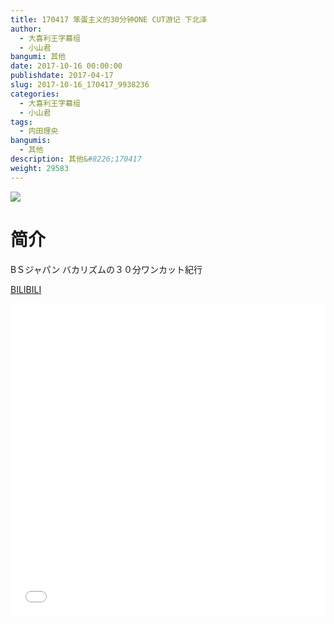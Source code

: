 ```yaml
---
title: 170417 笨蛋主义的30分钟ONE CUT游记 下北泽
author: 
  - 大喜利王字幕组
  - 小山君
bangumi: 其他
date: 2017-10-16 00:00:00
publishdate: 2017-04-17
slug: 2017-10-16_170417_9938236
categories: 
  - 大喜利王字幕组
  - 小山君
tags: 
  - 内田理央
bangumis: 
  - 其他
description: 其他&#8226;170417
weight: 29583
---
```


![](https://i.imgur.com/D8fjSSG.jpg)

# 简介  
BＳジャパン
バカリズムの３０分ワンカット紀行

  [BILIBILI](https://www.bilibili.com/video/av9938236/)


<div class="vcontainer">  <iframe class='video' src="//www.bilibili.com/blackboard/player.html?aid=9938236" width="100%" height="500" frameborder="0" allowfullscreen="allowfullscreen"></iframe></div>
